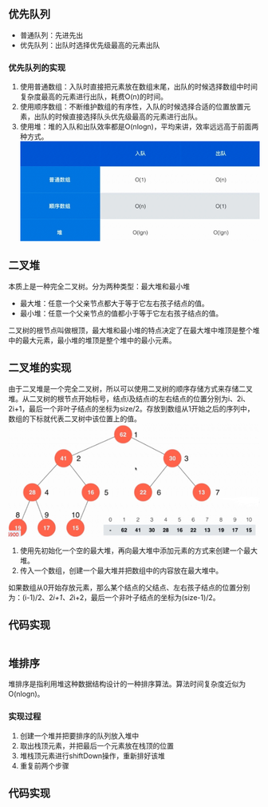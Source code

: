 ## 优先队列
* 普通队列：先进先出
* 优先队列：出队时选择优先级最高的元素出队

### 优先队列的实现
1. 使用普通数组：入队时直接把元素放在数组末尾，出队的时候选择数组中时间复杂度最高的元素进行出队，耗费O(n)的时间。
2. 使用顺序数组：不断维护数组的有序性，入队的时候选择合适的位置放置元素，出队的时候直接选择队头优先级最高的元素进行出队。
3. 使用堆：堆的入队和出队效率都是O(nlogn)，平均来讲，效率远远高于前面两种方式。
<br><img src=img/优先队列.png>

## 二叉堆
本质上是一种完全二叉树。分为两种类型：最大堆和最小堆
* 最大堆：任意一个父亲节点都大于等于它左右孩子结点的值。
* 最小堆：任意一个父亲节点的值都小于等于它左右孩子结点的值。

二叉树的根节点叫做根顶，最大堆和最小堆的特点决定了在最大堆中堆顶是整个堆中的最大元素，最小堆的堆顶是整个堆中的最小元素。

## 二叉堆的实现
由于二叉堆是一个完全二叉树，所以可以使用二叉树的顺序存储方式来存储二叉堆。从二叉树的根节点开始标号，结点i及结点i的左右结点的位置分别为i、2i、2i+1，最后一个非叶子结点的坐标为size/2。存放到数组从1开始之后的序列中，数组的下标就代表二叉树中该位置上的值。
<br><img src=img/二叉堆实现.png><br>
1. 使用先初始化一个空的最大堆，再向最大堆中添加元素的方式来创建一个最大堆。
2. 传入一个数组，创建一个最大堆并把数组中的内容放在最大堆中。

如果数组从0开始存放元素，那么某个结点的父结点、左右孩子结点的位置分别为：(i-1)/2、2*i+1、2*i+2，最后一个非叶子结点的坐标为(size-1)/2。


## 代码实现
```java

```

## 堆排序
堆排序是指利用堆这种数据结构设计的一种排序算法。算法时间复杂度近似为O(nlogn)。
### 实现过程
1. 创建一个堆并把要排序的队列放入堆中
2. 取出栈顶元素，并把最后一个元素放在栈顶的位置
3. 堆栈顶元素进行shiftDown操作，重新排好该堆
4. 重复前两个步骤

## 代码实现
```java
```
